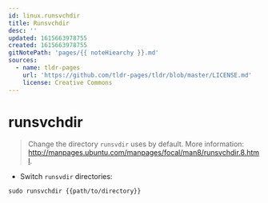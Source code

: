 ```yaml
---
id: linux.runsvchdir
title: Runsvchdir
desc: ''
updated: 1615663978755
created: 1615663978755
gitNotePath: 'pages/{{ noteHiearchy }}.md'
sources:
  - name: tldr-pages
    url: 'https://github.com/tldr-pages/tldr/blob/master/LICENSE.md'
    license: Creative Commons
---
```

# runsvchdir

> Change the directory `runsvdir` uses by default.
> More information: <http://manpages.ubuntu.com/manpages/focal/man8/runsvchdir.8.html>.

- Switch `runsvdir` directories:

`sudo runsvchdir {{path/to/directory}}`

